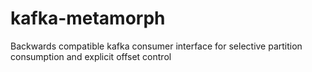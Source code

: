 # kafka-metamorph
Backwards compatible kafka consumer interface for selective partition consumption and explicit offset control
